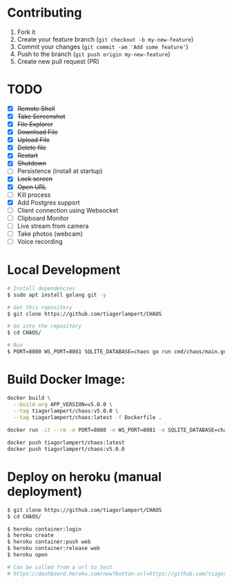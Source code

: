 # Contributing

1. Fork it
2. Create your feature branch (`git checkout -b my-new-feature`)
3. Commit your changes (`git commit -am 'Add some feature'`)
4. Push to the branch (`git push origin my-new-feature`)
5. Create new pull request (PR)

# TODO

- [x] ~~Remote Shell~~
- [x] ~~Take Screenshot~~
- [x] ~~File Explorer~~
- [x] ~~Download File~~
- [x] ~~Upload File~~
- [X] ~~Delete file~~
- [x] ~~Restart~~
- [x] ~~Shutdown~~
- [ ] Persistence (install at startup)
- [x] ~~Lock screen~~
- [X] ~~Open URL~~
- [ ] Kill process
- [X] Add Postgres support
- [ ] Client connection using Websocket
- [ ] Clipboard Monitor
- [ ] Live stream from camera
- [ ] Take photos (webcam)
- [ ] Voice recording

# Local Development
```bash
# Install dependencies
$ sudo apt install golang git -y

# Get this repository
$ git clone https://github.com/tiagorlampert/CHAOS

# Go into the repository
$ cd CHAOS/

# Run
$ PORT=8080 WS_PORT=8081 SQLITE_DATABASE=chaos go run cmd/chaos/main.go
```

# Build Docker Image:

```bash
docker build \
  --build-arg APP_VERSION=v5.0.0 \
  --tag tiagorlampert/chaos:v5.0.0 \
  --tag tiagorlampert/chaos:latest -f Dockerfile .
            
docker run -it --rm -e PORT=8080 -e WS_PORT=8081 -e SQLITE_DATABASE=chaos -p 8080:8080 tiagorlampert/chaos:latest

docker push tiagorlampert/chaos:latest
docker push tiagorlampert/chaos:v5.0.0
```

# Deploy on heroku (manual deployment)
```bash
$ git clone https://github.com/tiagorlampert/CHAOS
$ cd CHAOS/

$ heroku container:login
$ heroku create
$ heroku container:push web
$ heroku container:release web
$ heroku open

# Can be called from a url to test
# https://dashboard.heroku.com/new?button-url=https://github.com/tiagorlampert/CHAOS&template=https://github.com/tiagorlampert/CHAOS/tree/{branch_with_deploy}
```